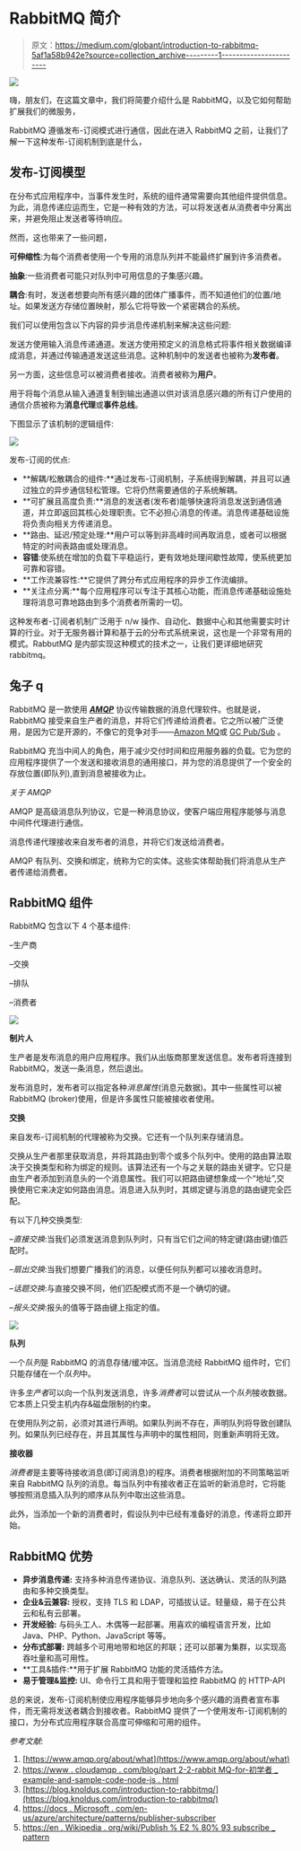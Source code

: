 # RabbitMQ 简介

> 原文：<https://medium.com/globant/introduction-to-rabbitmq-5af1a58b942e?source=collection_archive---------1----------------------->

![](img/9ea44eee0fbe8d32531ed94c144aa872.png)

嗨，朋友们，在这篇文章中，我们将简要介绍什么是 RabbitMQ，以及它如何帮助扩展我们的微服务，

RabbitMQ 遵循发布-订阅模式进行通信，因此在进入 RabbitMQ 之前，让我们了解一下这种发布-订阅机制到底是什么，

## 发布-订阅模型

在分布式应用程序中，当事件发生时，系统的组件通常需要向其他组件提供信息。为此，消息传递应运而生，它是一种有效的方法，可以将发送者从消费者中分离出来，并避免阻止发送者等待响应。

然而，这也带来了一些问题，

**可伸缩性**:为每个消费者使用一个专用的消息队列并不能最终扩展到许多消费者。

**抽象**:一些消费者可能只对队列中可用信息的子集感兴趣。

**耦合**:有时，发送者想要向所有感兴趣的团体广播事件，而不知道他们的位置/地址。如果发送方存储位置映射，那么它将导致一个紧密耦合的系统。

我们可以使用包含以下内容的异步消息传递机制来解决这些问题:

发送方使用输入消息传递通道。发送方使用预定义的消息格式将事件相关数据编译成消息，并通过传输通道发送这些消息。这种机制中的发送者也被称为**发布者**。

另一方面，这些信息可以被消费者接收。消费者被称为**用户**。

用于将每个消息从输入通道复制到输出通道以供对该消息感兴趣的所有订户使用的通信介质被称为**消息代理**或**事件总线**。

下图显示了该机制的逻辑组件:

![](img/19a4177d049421b956e9f2b68c6fd40c.png)

发布-订阅的优点:

*   **解耦/松散耦合的组件:**通过发布-订阅机制，子系统得到解耦，并且可以通过独立的异步通信轻松管理。它将仍然需要通信的子系统解耦。
*   **可扩展且高度负责:**消息的发送者(发布者)能够快速将消息发送到通信通道，并立即返回其核心处理职责。它不必担心消息的传递。消息传递基础设施将负责向相关方传递消息。
*   **路由、延迟/预定处理:**用户可以等到非高峰时间再取消息，或者可以根据特定的时间表路由或处理消息。
*   **容错**:使系统在增加的负载下平稳运行，更有效地处理间歇性故障，使系统更加可靠和容错。
*   **工作流兼容性:**它提供了跨分布式应用程序的异步工作流编排。
*   **关注点分离:**每个应用程序可以专注于其核心功能，而消息传递基础设施处理将消息可靠地路由到多个消费者所需的一切。

这种发布者-订阅者机制广泛用于 n/w 操作、自动化、数据中心和其他需要实时计算的行业。对于无服务器计算和基于云的分布式系统来说，这也是一个非常有用的模式。RabbutMQ 是内部实现这种模式的技术之一，让我们更详细地研究 rabbitmq。

## 兔子 q

RabbitMQ 是一款使用 [***AMQP***](https://www.amqp.org/about/what) 协议传输数据的消息代理软件。也就是说，RabbitMQ 接受来自生产者的消息，并将它们传递给消费者。它之所以被广泛使用，是因为它是开源的，不像它的竞争对手——[Amazon MQ](https://aws.amazon.com/amazon-mq/pricing/)或 [GC Pub/Sub](https://cloud.google.com/pubsub/pricing) 。

RabbitMQ 充当中间人的角色，用于减少交付时间和应用服务器的负载。它为您的应用程序提供了一个发送和接收消息的通用接口，并为您的消息提供了一个安全的存放位置(即队列),直到消息被接收为止。

*关于 AMQP*

AMQP 是高级消息队列协议，它是一种消息协议，使客户端应用程序能够与消息中间件代理进行通信。

消息传递代理接收来自发布者的消息，并将它们发送给消费者。

AMQP 有队列、交换和绑定，统称为它的实体。这些实体帮助我们将消息从生产者传递给消费者。

## RabbitMQ 组件

RabbitMQ 包含以下 4 个基本组件:

–生产商

–交换

–排队

–消费者

![](img/04eb8945f8865bb5002877b79e5bdc8d.png)

**制片人**

生产者是发布消息的用户应用程序。我们从出版商那里发送信息。发布者将连接到 RabbitMQ，发送一条消息，然后退出。

发布消息时，发布者可以指定各种*消息属性*(消息元数据)。其中一些属性可以被 RabbitMQ (broker)使用，但是许多属性只能被接收者使用。

**交换**

来自发布-订阅机制的代理被称为交换。它还有一个队列来存储消息。

交换从生产者那里获取消息，并将其路由到零个或多个队列中。使用的路由算法取决于交换类型和称为绑定的规则。该算法还有一个与之关联的路由关键字。它只是由生产者添加到消息头的一个消息属性。我们可以把路由键想象成一个“地址”,交换使用它来决定如何路由消息。消息进入队列时，其绑定键与消息的路由键完全匹配。

有以下几种交换类型:

–*直接交换*:当我们必须发送消息到队列时，只有当它们之间的特定键(路由键)值匹配时。

–*扇出交换*:当我们想要广播我们的消息，以便任何队列都可以接收消息时。

–*话题交换*:与直接交换不同，他们匹配模式而不是一个确切的键。

–*报头交换*:报头的值等于路由键上指定的值。

![](img/84af9f0a345b08f76363ff4e026da771.png)

**队列**

一个*队列*是 RabbitMQ 的消息存储/缓冲区。当消息流经 RabbitMQ 组件时，它们只能存储在一个*队列*中。

许多*生产者*可以向一个队列发送消息，许多*消费者*可以尝试从一个*队列*接收数据。它本质上只受主机内存&磁盘限制的约束。

在使用队列之前，必须对其进行声明。如果队列尚不存在，声明队列将导致创建队列。如果队列已经存在，并且其属性与声明中的属性相同，则重新声明将无效。

**接收器**

*消费者*是主要等待接收消息(即订阅消息)的程序。消费者根据附加的不同策略监听来自 RabbitMQ 队列的消息。每当队列中有接收者正在监听的新消息时，它将能够按照消息插入队列的顺序从队列中取出这些消息。

此外，当添加一个新的消费者时，假设队列中已经有准备好的消息，传递将立即开始。

## RabbitMQ 优势

*   **异步消息传递:**
    支持多种消息传递协议、消息队列、送达确认、灵活的队列路由和多种交换类型。
*   **企业&云兼容:**
    授权，支持 TLS 和 LDAP，可插拔认证。轻量级，易于在公共云和私有云部署。
*   **开发经验:** 与码头工人、木偶等一起部署。用喜欢的编程语言开发，比如 Java、PHP、Python、JavaScript 等等。
*   **分布式部署:** 跨越多个可用地带和地区的邦联；还可以部署为集群，以实现高吞吐量和高可用性。
*   **工具&插件:**用于扩展 RabbitMQ 功能的灵活插件方法。
*   **易于管理&监控:**
    UI、命令行工具和用于管理和监控 RabbitMQ 的 HTTP-API

总的来说，发布-订阅机制使应用程序能够异步地向多个感兴趣的消费者宣布事件，而无需将发送者耦合到接收者。RabbitMQ 提供了一个使用发布-订阅机制的接口，为分布式应用程序联合高度可伸缩和可用的组件。

*参考文献*:

1.  [https://www.amqp.org/about/what](https://www.amqp.org/about/what)
2.  [https://www . cloudamqp . com/blog/part 2-2-rabbit MQ-for-初学者 _ example-and-sample-code-node-js . html](https://www.cloudamqp.com/blog/part2-2-rabbitmq-for-beginners_example-and-sample-code-node-js.html)
3.  [https://blog.knoldus.com/introduction-to-rabbitmq/](https://blog.knoldus.com/introduction-to-rabbitmq/)
4.  [https://docs . Microsoft . com/en-us/azure/architecture/patterns/publisher-subscriber](https://docs.microsoft.com/en-us/azure/architecture/patterns/publisher-subscriber)
5.  [https://en . Wikipedia . org/wiki/Publish % E2 % 80% 93 subscribe _ pattern](https://en.wikipedia.org/wiki/Publish%E2%80%93subscribe_pattern)
